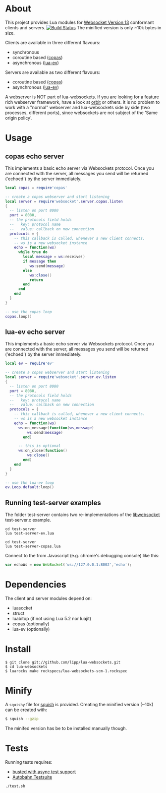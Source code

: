# About

This project provides Lua modules for [Websocket Version 13](http://tools.ietf.org/html/rfc6455) conformant clients and servers. [![Build Status](https://travis-ci.org/lipp/lua-websockets.png)](https://travis-ci.org/lipp/lua-websockets)
The minified version is only ~10k bytes in size.

Clients are available in three different flavours:

  - synchronous
  - coroutine based ([copas](http://keplerproject.github.com/copas))
  - asynchronous ([lua-ev](https://github.com/brimworks/lua-ev))

Servers are available as two different flavours:

  - coroutine based ([copas](http://keplerproject.github.com/copas))
  - asynchronous ([lua-ev](https://github.com/brimworks/lua-ev))


A webserver is NOT part of lua-websockets. If you are looking for a feature rich webserver framework, have a look at [orbit](http://keplerproject.github.com/orbit/) or others. It is no problem to work with a "normal" webserver and lua-websockets side by side (two processes, different ports), since websockets are not subject of the 'Same origin policy'.

# Usage
## copas echo server
This implements a basic echo server via Websockets protocol. Once you are connected with the server, all messages you send will be returned ('echoed') by the server immediately.

```lua
local copas = require'copas'

-- create a copas webserver and start listening
local server = require'websocket'.server.copas.listen
{
  -- listen on port 8080
  port = 8080,
  -- the protocols field holds
  --   key: protocol name
  --   value: callback on new connection
  protocols = {
    -- this callback is called, whenever a new client connects.
    -- ws is a new websocket instance
    echo = function(ws)
      while true do
        local message = ws:receive()
        if message then
           ws:send(message)
        else
           ws:close()
           return
        end
      end
    end
  }
}

-- use the copas loop
copas.loop()
```

## lua-ev echo server
This implements a basic echo server via Websockets protocol. Once you are connected with the server, all messages you send will be returned ('echoed') by the server immediately.

```lua
local ev = require'ev'

-- create a copas webserver and start listening
local server = require'websocket'.server.ev.listen
{
  -- listen on port 8080
  port = 8080,
  -- the protocols field holds
  --   key: protocol name
  --   value: callback on new connection
  protocols = {
    -- this callback is called, whenever a new client connects.
    -- ws is a new websocket instance
    echo = function(ws)
      ws:on_message(function(ws,message)
          ws:send(message)
        end)

      -- this is optional
      ws:on_close(function()
          ws:close()
        end)
    end
  }
}

-- use the lua-ev loop
ev.Loop.default:loop()

```

## Running test-server examples

The folder test-server contains two re-implementations of the [libwebsocket](http://git.warmcat.com/cgi-bin/cgit/libwebsockets/) test-server.c example.

```shell
cd test-server
lua test-server-ev.lua
```

```shell
cd test-server
lua test-server-copas.lua
```

Connect to the from Javascript (e.g. chrome's debugging console) like this:
```Javascript
var echoWs = new WebSocket('ws://127.0.0.1:8002','echo');
```

# Dependencies

The client and server modules depend on:

  - luasocket
  - struct
  - luabitop (if not using Lua 5.2 nor luajit)
  - copas (optionally)
  - lua-ev (optionally)

# Install

```shell
$ git clone git://github.com/lipp/lua-websockets.git
$ cd lua-websockets
$ luarocks make rockspecs/lua-websockets-scm-1.rockspec
```

# Minify

A `squishy` file for [squish](http://matthewwild.co.uk/projects/squish/home) is
provided. Creating the minified version (~10k) can be created with:

```sh
$ squish --gzip
```

The minifed version has be to be installed manually though.


# Tests

Running tests requires:

  - [busted with async test support](https://github.com/lipp/busted)
  - [Autobahn Testsuite](http://autobahn.ws/testsuite)

```shell
./test.sh
```
